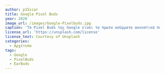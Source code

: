 ```yaml
---
author: p15xiar
title: Google Pixel Buds
year: 2020
image_url: /images/Google-Pixelbuds.jpg
caption: 'Τα Pixel Buds της Google ειναι τα πρωτα ασύρματα ακουστικά που μπορούν να μεταφράσουν κάποιον ομιλητή από το εξωτερικό περιβάλλον του χρηστη σε όποια γλώσσα επιλέξει ο χρήστης.'
license_url: 'https://unsplash.com/license'
license_text: Courtesy of Unsplash
categories:
  - Αρχέτυπα 
tags:
  - Google
  - PixelBuds 
  - EarBuds
---
```

